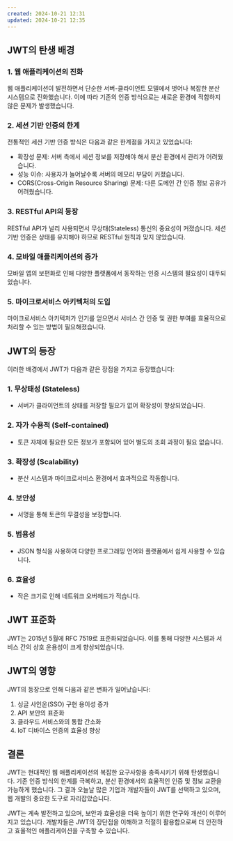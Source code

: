 ```yaml
---
created: 2024-10-21 12:31
updated: 2024-10-21 12:35
---
```

## JWT의 탄생 배경

### 1. 웹 애플리케이션의 진화

웹 애플리케이션이 발전하면서 단순한 서버-클라이언트 모델에서 벗어나 복잡한 분산 시스템으로 진화했습니다. 이에 따라 기존의 인증 방식으로는 새로운 환경에 적합하지 않은 문제가 발생했습니다.

### 2. 세션 기반 인증의 한계

전통적인 세션 기반 인증 방식은 다음과 같은 한계점을 가지고 있었습니다:

- 확장성 문제: 서버 측에서 세션 정보를 저장해야 해서 분산 환경에서 관리가 어려웠습니다.
- 성능 이슈: 사용자가 늘어날수록 서버의 메모리 부담이 커졌습니다.
- CORS(Cross-Origin Resource Sharing) 문제: 다른 도메인 간 인증 정보 공유가 어려웠습니다.

### 3. RESTful API의 등장

RESTful API가 널리 사용되면서 무상태(Stateless) 통신의 중요성이 커졌습니다. 세션 기반 인증은 상태를 유지해야 하므로 RESTful 원칙과 맞지 않았습니다.

### 4. 모바일 애플리케이션의 증가

모바일 앱의 보편화로 인해 다양한 플랫폼에서 동작하는 인증 시스템의 필요성이 대두되었습니다.

### 5. 마이크로서비스 아키텍처의 도입

마이크로서비스 아키텍처가 인기를 얻으면서 서비스 간 인증 및 권한 부여를 효율적으로 처리할 수 있는 방법이 필요해졌습니다.

## JWT의 등장

이러한 배경에서 JWT가 다음과 같은 장점을 가지고 등장했습니다:
### 1. 무상태성 (Stateless)
- 서버가 클라이언트의 상태를 저장할 필요가 없어 확장성이 향상되었습니다.

### 2. 자가 수용적 (Self-contained)
- 토큰 자체에 필요한 모든 정보가 포함되어 있어 별도의 조회 과정이 필요 없습니다.

### 3. 확장성 (Scalability)
- 분산 시스템과 마이크로서비스 환경에서 효과적으로 작동합니다.

### 4. 보안성
- 서명을 통해 토큰의 무결성을 보장합니다.

### 5. 범용성
- JSON 형식을 사용하여 다양한 프로그래밍 언어와 플랫폼에서 쉽게 사용할 수 있습니다.

### 6. 효율성
- 작은 크기로 인해 네트워크 오버헤드가 적습니다.

## JWT 표준화

JWT는 2015년 5월에 RFC 7519로 표준화되었습니다. 이를 통해 다양한 시스템과 서비스 간의 상호 운용성이 크게 향상되었습니다.

## JWT의 영향

JWT의 등장으로 인해 다음과 같은 변화가 일어났습니다:

1. 싱글 사인온(SSO) 구현 용이성 증가
2. API 보안의 표준화
3. 클라우드 서비스와의 통합 간소화
4. IoT 디바이스 인증의 효율성 향상

## 결론

JWT는 현대적인 웹 애플리케이션의 복잡한 요구사항을 충족시키기 위해 탄생했습니다. 기존 인증 방식의 한계를 극복하고, 분산 환경에서의 효율적인 인증 및 정보 교환을 가능하게 했습니다. 그 결과 오늘날 많은 기업과 개발자들이 JWT를 선택하고 있으며, 웹 개발의 중요한 도구로 자리잡았습니다.

JWT는 계속 발전하고 있으며, 보안과 효율성을 더욱 높이기 위한 연구와 개선이 이루어지고 있습니다. 개발자들은 JWT의 장단점을 이해하고 적절히 활용함으로써 더 안전하고 효율적인 애플리케이션을 구축할 수 있습니다.